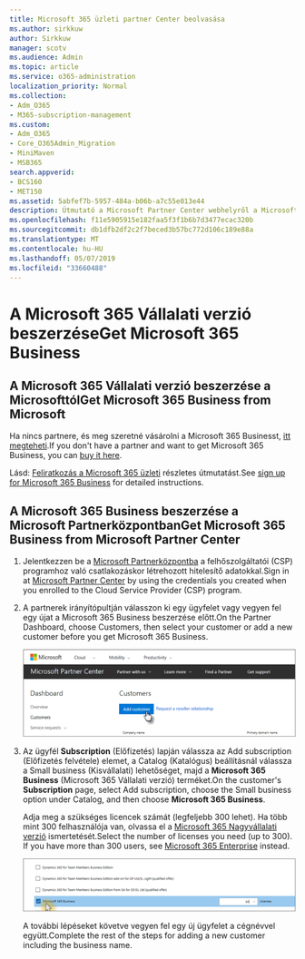 ```yaml
---
title: Microsoft 365 üzleti partner Center beolvasása
ms.author: sirkkuw
author: Sirkkuw
manager: scotv
ms.audience: Admin
ms.topic: article
ms.service: o365-administration
localization_priority: Normal
ms.collection:
- Adm_O365
- M365-subscription-management
ms.custom:
- Adm_O365
- Core_O365Admin_Migration
- MiniMaven
- MSB365
search.appverid:
- BCS160
- MET150
ms.assetid: 5abfef7b-5957-484a-b06b-a7c55e013e44
description: Útmutató a Microsoft Partner Center webhelyről a Microsoft 365 üzleti beszerzés.
ms.openlocfilehash: f11e5905915e182faa5f3f1b6b7d3477ecac320b
ms.sourcegitcommit: db1dfb2df2c2f7beced3b57bc772d106c189e88a
ms.translationtype: MT
ms.contentlocale: hu-HU
ms.lasthandoff: 05/07/2019
ms.locfileid: "33660488"
---
```

# <a name="get-microsoft-365-business"></a><span data-ttu-id="85aad-103">A Microsoft 365 Vállalati verzió beszerzése</span><span class="sxs-lookup"><span data-stu-id="85aad-103">Get Microsoft 365 Business</span></span>

## <a name="get-microsoft-365-business-from-microsoft"></a><span data-ttu-id="85aad-104">A Microsoft 365 Vállalati verzió beszerzése a Microsofttól</span><span class="sxs-lookup"><span data-stu-id="85aad-104">Get Microsoft 365 Business from Microsoft</span></span>

<span data-ttu-id="85aad-105">Ha nincs partnere, és meg szeretné vásárolni a Microsoft 365 Businesst, [itt megteheti](https://www.microsoft.com/en-US/microsoft-365/business).</span><span class="sxs-lookup"><span data-stu-id="85aad-105">If you don't have a partner and want to get Microsoft 365 Business, you can [buy it here](https://www.microsoft.com/en-US/microsoft-365/business).</span></span>

<span data-ttu-id="85aad-106">Lásd: [Feliratkozás a Microsoft 365 üzleti](sign-up.md) részletes útmutatást.</span><span class="sxs-lookup"><span data-stu-id="85aad-106">See [sign up for Microsoft 365 Business](sign-up.md) for detailed instructions.</span></span>
  
## <a name="get-microsoft-365-business-from-microsoft-partner-center"></a><span data-ttu-id="85aad-107">A Microsoft 365 Business beszerzése a Microsoft Partnerközpontban</span><span class="sxs-lookup"><span data-stu-id="85aad-107">Get Microsoft 365 Business from Microsoft Partner Center</span></span>

1. <span data-ttu-id="85aad-108">Jelentkezzen be a [Microsoft Partnerközpontba](https://go.microsoft.com/fwlink/p/?linkid=849910) a felhőszolgáltatói (CSP) programhoz való csatlakozáskor létrehozott hitelesítő adatokkal.</span><span class="sxs-lookup"><span data-stu-id="85aad-108">Sign in at [Microsoft Partner Center](https://go.microsoft.com/fwlink/p/?linkid=849910) by using the credentials you created when you enrolled to the Cloud Service Provider (CSP) program.</span></span> 
    
2. <span data-ttu-id="85aad-109">A partnerek irányítópultján válasszon ki egy ügyfelet vagy vegyen fel egy újat a Microsoft 365 Business beszerzése előtt.</span><span class="sxs-lookup"><span data-stu-id="85aad-109">On the Partner Dashboard, choose Customers, then select your customer or add a new customer before you get Microsoft 365 Business.</span></span>
    
    ![In the Microsoft Partner center, add a new customer.](media/ec807d07-bbd2-411f-8fe1-c644cf9a3882.png)
  
3. <span data-ttu-id="85aad-111">Az ügyfél **Subscription** (Előfizetés) lapján válassza az Add subscription (Előfizetés felvétele) elemet, a Catalog (Katalógus) beállításnál válassza a Small business (Kisvállalati) lehetőséget, majd a **Microsoft 365 Business** (Microsoft 365 Vállalati verzió) terméket.</span><span class="sxs-lookup"><span data-stu-id="85aad-111">On the customer's **Subscription** page, select Add subscription, choose the Small business option under Catalog, and then choose **Microsoft 365 Business**.</span></span>
    
    <span data-ttu-id="85aad-p101">Adja meg a szükséges licencek számát (legfeljebb 300 lehet). Ha több mint 300 felhasználója van, olvassa el a [Microsoft 365 Nagyvállalati verzió](https://go.microsoft.com/fwlink/p/?linkid=862316) ismertetését.</span><span class="sxs-lookup"><span data-stu-id="85aad-p101">Select the number of licenses you need (up to 300). If you have more than 300 users, see [Microsoft 365 Enterprise](https://go.microsoft.com/fwlink/p/?linkid=862316) instead.</span></span> 
    
    ![On the New subscription page choose small business.](media/52d99e89-2175-4974-84bb-dd626048541b.png)
  
    <span data-ttu-id="85aad-115">A további lépéseket követve vegyen fel egy új ügyfelet a cégnévvel együtt.</span><span class="sxs-lookup"><span data-stu-id="85aad-115">Complete the rest of the steps for adding a new customer including the business name.</span></span>
    


